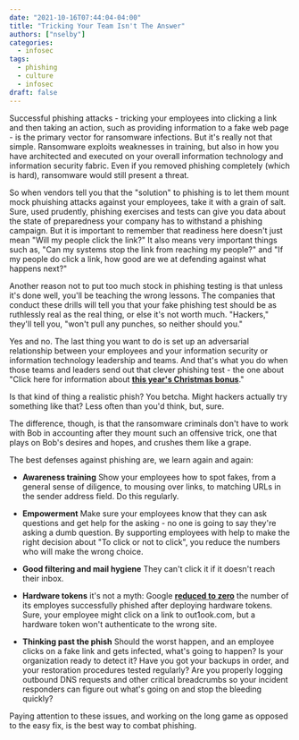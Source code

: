```yaml
---
date: "2021-10-16T07:44:04-04:00"
title: "Tricking Your Team Isn't The Answer"
authors: ["nselby"]
categories:
  - infosec
tags:
  - phishing
  - culture
  - infosec
draft: false
---
```


Successful phishing attacks - tricking your employees into clicking a link and then taking an action, such as providing information to a fake web page - is the primary vector for ransomware infections. But it's really not that simple. Ransomware exploits weaknesses in training, but also in how you have architected and executed on your overall information technology and information security fabric. Even if you removed phishing completely (which is hard), ransomware would still present a threat. 

So when vendors tell you that the "solution" to phishing is to let them mount mock phuishing attacks against your employees, take it with a grain of salt. Sure, used prudently, phishing exercises and tests can give you data about the state of preparedness your company has to withstand a phishing campaign. But it is important to remember that readiness here doesn't just mean "Will my people click the link?" It also means very important things such as, "Can my systems stop the link from reaching my people?" and "If my people do click a link, how good are we at defending against what happens next?" 

Another reason not to put too much stock in phishing testing is that unless it's done well, you'll be teaching the wrong lessons. The companies that conduct these drills will tell you that your fake phishing test should be as ruthlessly real as the real thing, or else it's not worth much. "Hackers," they'll tell you, "won't pull any punches, so neither should you."

Yes and no. The last thing you want to do is set up an adversarial relationship between your employees and your information security or information technology leadership and teams. And that's what you do when those teams and leaders send out that clever phishing test - the one about "Click here for information about **[this year's Christmas bonus](https://nypost.com/2020/12/25/godaddy-sends-employees-fake-christmas-bonus-email-as-security-test/)**." 

Is that kind of thing a realistic phish? You betcha. Might hackers actually try something like that? Less often than you'd think, but, sure. 

The difference, though, is that the ransomware criminals don't have to work with Bob in accounting after they mount such an offensive trick, one that plays on Bob's desires and hopes, and crushes them like a grape. 

The best defenses against phishing are, we learn again and again: 

- **Awareness training** Show your employees how to spot fakes, from a general sense of diligence, to mousing over links, to matching URLs in the sender address field. Do this regularly. 

- **Empowerment** Make sure your employees know that they can ask questions and get help for the asking - no one is going to say they're asking a dumb question. By supporting employees with help to make the right decision about "To click or not to click", you reduce the numbers who will make the wrong choice. 
- **Good filtering and mail hygiene** They can't click it if it doesn't reach their inbox.

- **Hardware tokens** it's not a myth: Google **[reduced to zero](https://krebsonsecurity.com/2018/07/google-security-keys-neutralized-employee-phishing/)** the number of its employes successfully phished after deploying hardware tokens. Sure, your employee might click on a link to out1ook.com, but a hardware token won't authenticate to the wrong site. 

- **Thinking past the phish** Should the worst happen, and an employee clicks on a fake link and gets infected, what's going to happen? Is your organization ready to detect it? Have you got your backups in order, and your restoration procedures tested regularly? Are you properly logging outbound DNS requests and other critical breadcrumbs so your incident responders can figure out what's going on and stop the bleeding quickly? 

Paying attention to these issues, and working on the long game as opposed to the easy fix, is the best way to combat phishing. 
